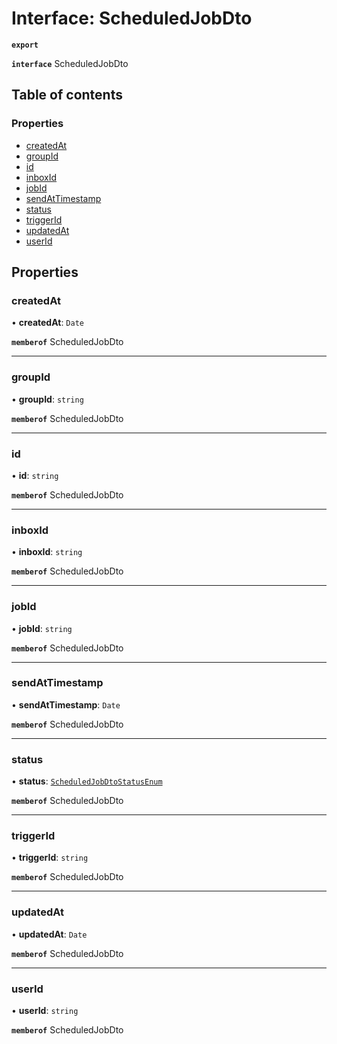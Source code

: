 # Interface: ScheduledJobDto

**`export`**

**`interface`** ScheduledJobDto

## Table of contents

### Properties

- [createdAt](ScheduledJobDto.md#createdat)
- [groupId](ScheduledJobDto.md#groupid)
- [id](ScheduledJobDto.md#id)
- [inboxId](ScheduledJobDto.md#inboxid)
- [jobId](ScheduledJobDto.md#jobid)
- [sendAtTimestamp](ScheduledJobDto.md#sendattimestamp)
- [status](ScheduledJobDto.md#status)
- [triggerId](ScheduledJobDto.md#triggerid)
- [updatedAt](ScheduledJobDto.md#updatedat)
- [userId](ScheduledJobDto.md#userid)

## Properties

### <a id="createdat" name="createdat"></a> createdAt

• **createdAt**: `Date`

**`memberof`** ScheduledJobDto

___

### <a id="groupid" name="groupid"></a> groupId

• **groupId**: `string`

**`memberof`** ScheduledJobDto

___

### <a id="id" name="id"></a> id

• **id**: `string`

**`memberof`** ScheduledJobDto

___

### <a id="inboxid" name="inboxid"></a> inboxId

• **inboxId**: `string`

**`memberof`** ScheduledJobDto

___

### <a id="jobid" name="jobid"></a> jobId

• **jobId**: `string`

**`memberof`** ScheduledJobDto

___

### <a id="sendattimestamp" name="sendattimestamp"></a> sendAtTimestamp

• **sendAtTimestamp**: `Date`

**`memberof`** ScheduledJobDto

___

### <a id="status" name="status"></a> status

• **status**: [`ScheduledJobDtoStatusEnum`](../enums/ScheduledJobDtoStatusEnum.md)

**`memberof`** ScheduledJobDto

___

### <a id="triggerid" name="triggerid"></a> triggerId

• **triggerId**: `string`

**`memberof`** ScheduledJobDto

___

### <a id="updatedat" name="updatedat"></a> updatedAt

• **updatedAt**: `Date`

**`memberof`** ScheduledJobDto

___

### <a id="userid" name="userid"></a> userId

• **userId**: `string`

**`memberof`** ScheduledJobDto
